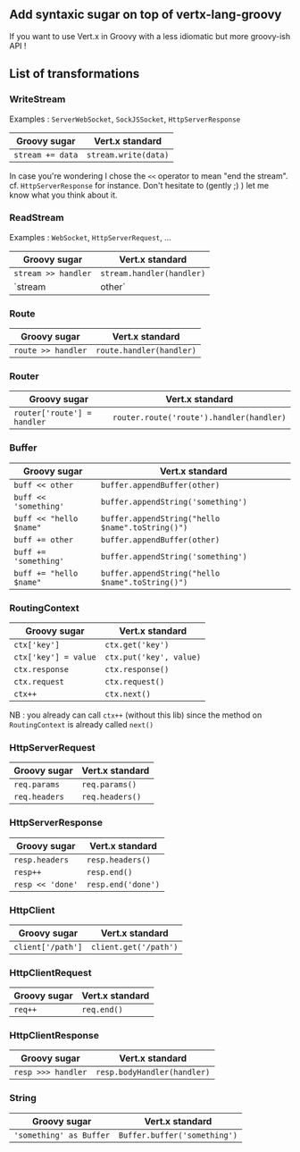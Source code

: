 ## Add syntaxic sugar on top of vertx-lang-groovy

If you want to use Vert.x in Groovy with a less idiomatic but more groovy-ish API !

## List of transformations

### WriteStream

Examples : `ServerWebSocket`, `SockJSSocket`, `HttpServerResponse`

| Groovy sugar  | Vert.x standard |
| ------------- | --------------- |
| `stream += data` | `stream.write(data)` |

In case you're wondering I chose the `<<` operator to mean "end the stream". cf. `HttpServerResponse` for instance.
Don't hesitate to (gently ;) ) let me know what you think about it.

### ReadStream

Examples : `WebSocket`, `HttpServerRequest`, ...

| Groovy sugar  | Vert.x standard |
| ------------- | --------------- |
| `stream >> handler` | `stream.handler(handler)` |
| `stream | other` | `Pump.pump(stream, other)` |

### Route

| Groovy sugar  | Vert.x standard |
| ------------- | --------------- |
| `route >> handler` | `route.handler(handler)` |

### Router

| Groovy sugar  | Vert.x standard |
| ------------- | --------------- |
| `router['route'] = handler` | `router.route('route').handler(handler)` |

### Buffer

| Groovy sugar  | Vert.x standard |
| ------------- | --------------- |
| `buff << other` | `buffer.appendBuffer(other)` |
| `buff << 'something'` | `buffer.appendString('something')` |
| `buff << "hello $name"` | `buffer.appendString("hello $name".toString()")` |
| `buff += other` | `buffer.appendBuffer(other)` |
| `buff += 'something'` | `buffer.appendString('something')` |
| `buff += "hello $name"` | `buffer.appendString("hello $name".toString()")` |

### RoutingContext

| Groovy sugar  | Vert.x standard |
| ------------- | --------------- |
| `ctx['key']` | `ctx.get('key')` |
| `ctx['key'] = value` | `ctx.put('key', value)` |
| `ctx.response` | `ctx.response()` |
| `ctx.request` | `ctx.request()` |
| `ctx++` | `ctx.next()` |

NB : you already can call `ctx++` (without this lib) since the method on `RoutingContext` is already called `next()`

### HttpServerRequest

| Groovy sugar  | Vert.x standard |
| ------------- | --------------- |
| `req.params` | `req.params()` |
| `req.headers` | `req.headers()` |

### HttpServerResponse

| Groovy sugar  | Vert.x standard |
| ------------- | --------------- |
| `resp.headers` | `resp.headers()` |
| `resp++` | `resp.end()` |
| `resp << 'done'` | `resp.end('done')` |

### HttpClient

| Groovy sugar  | Vert.x standard |
| ------------- | --------------- |
| `client['/path']` | `client.get('/path')` |


### HttpClientRequest

| Groovy sugar  | Vert.x standard |
| ------------- | --------------- |
| `req++` | `req.end()` |

### HttpClientResponse

| Groovy sugar  | Vert.x standard |
| ------------- | --------------- |
| `resp >>> handler` | `resp.bodyHandler(handler)` |


### String

| Groovy sugar  | Vert.x standard |
| ------------- | --------------- |
| `'something' as Buffer` | `Buffer.buffer('something')` |


